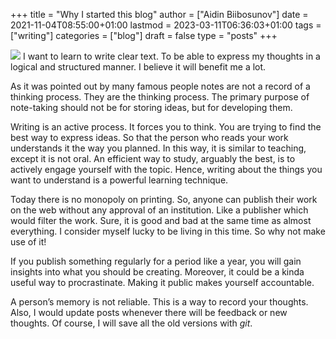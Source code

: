 +++
title = "Why I started this blog"
author = ["Aidin Biibosunov"]
date = 2021-11-04T08:55:00+01:00
lastmod = 2023-03-11T06:36:03+01:00
tags = ["writing"]
categories = ["blog"]
draft = false
type = "posts"
+++

![](img/old_man_writing.jpg)
I want to learn to write clear text. To be able to express my thoughts in a logical and structured manner. I believe it will benefit me a lot.

As it was pointed out by many famous people notes are not a record of a thinking process. They are the thinking process. The primary purpose of note-taking should not be for storing ideas, but for developing them.

Writing is an active process. It forces you to think. You are trying to find the best way to express ideas. So that the person who reads your work understands it the way you planned. In this way, it is similar to teaching, except it is not oral. An efficient way to study, arguably the best, is to actively engage yourself with the topic. Hence, writing about the things you want to understand is a powerful learning technique.

Today there is no monopoly on printing. So, anyone can publish their work on the web without any approval of an institution. Like a publisher which would filter the work. Sure, it is good and bad at the same time as almost everything. I consider myself lucky to be living in this time. So why not make use of it!

If you publish something regularly for a period like a year, you will gain insights into what you should be creating. Moreover, it could be a kinda useful way to procrastinate. Making it public makes yourself accountable.

A person’s memory is not reliable. This is a way to record your thoughts. Also, I would update posts whenever there will be feedback or new thoughts. Of course, I will save all the old versions with _git_.
